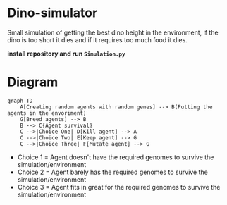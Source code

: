 # Dino-simulator
Small simulation of getting the best dino height in the environment, if the dino is too short it dies and if it requires too much food it dies.

**install repository and run `Simulation.py`**


# Diagram

```mermaid
graph TD
    A[Creating random agents with random genes] --> B(Putting the agents in the envoriment)
    G[Breed agents] --> B
    B --> C{Agent survival}
    C -->|Choice One| D[Kill agent] --> A
    C -->|Choice Two| E[Keep agent] --> G
    C -->|Choice Three| F[Mutate agent] --> G
```

* Choice 1 = Agent doesn't have the required genomes to survive the simulation/environment
* Choice 2 = Agent barely has the required genomes to survive the simulation/environment
* Choice 3 = Agent fits in great for the required genomes to survive the simulation/environment
